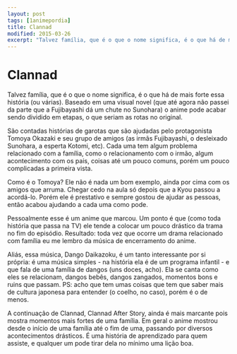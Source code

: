 ```yaml
---
layout: post
tags: [1animepordia]
title: Clannad
modified: 2015-03-26
excerpt: "Talvez família, que é o que o nome significa, é o que há de mais forte essa história (ou várias). Baseado em uma visual novel (que até agora não passei da parte que a Fujibayashi dá um chute no Sunohara) o anime pode acabar sendo dividido em etapas, o que seriam as rotas no original."
---
```


Clannad
=======

Talvez família, que é o que o nome significa, é o que há de mais forte
essa história (ou várias). Baseado em uma visual novel (que até agora
não passei da parte que a Fujibayashi dá um chute no Sunohara) o anime
pode acabar sendo dividido em etapas, o que seriam as rotas no original.

São contadas histórias de garotas que são ajudadas pelo protagonista
Tomoya Okazaki e seu grupo de amigos (as irmãs Fujibayashi, o desleixado
Sunohara, a esperta Kotomi, etc). Cada uma tem algum problema
relacionado com a família, como o relacionamento com o irmão, algum
acontecimento com os pais, coisas até um pouco comuns, porém um pouco
complicadas a primeira vista.

Como é o Tomoya? Ele não é nada um bom exemplo, ainda por cima com os
amigos que arruma. Chegar cedo na aula só depois que a Kyou passou a
acordá-lo. Porém ele é prestativo e sempre gostou de ajudar as pessoas,
então acabou ajudando a cada uma como pode.

Pessoalmente esse é um anime que marcou. Um ponto é que (como toda
história que passa na TV) ele tende a colocar um pouco drástico da trama
no fim do episódio. Resultado: toda vez que ocorre um drama relacionado
com família eu me lembro da música de encerramento do anime.

Aliás, essa música, Dango Daikazoku, é um tanto interessante por si
própria: é uma música simples - na história ela é de um programa
infantil - e que fala de uma família de dangos (uns doces, acho). Ela se
canta como eles se relacionam, dangos bebês, dangos zangados, momentos
bons e ruins que passam. PS: acho que tem umas coisas que tem que saber
mais de cultura japonesa para entender (o coelho, no caso), porém é o de
menos.

A continuação de Clannad, Clannad After Story, ainda é mais marcante
pois mostra momentos mais fortes de uma família. Em geral o anime
mostrou desde o início de uma família até o fim de uma, passando por
diversos acontecimentos drásticos. É uma história de aprendizado para
quem assiste, e qualquer um pode tirar dela no mínimo uma lição boa.


